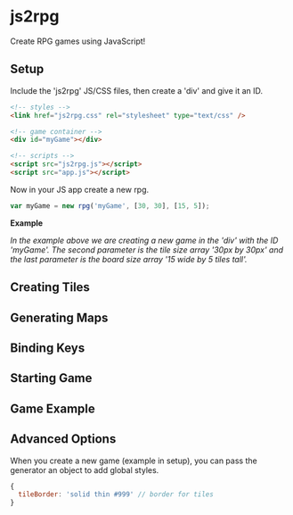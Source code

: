 # js2rpg

Create RPG games using JavaScript! 

## Setup

Include the 'js2rpg' JS/CSS files, then create a 'div' and give it an ID. 

```html 
<!-- styles -->
<link href="js2rpg.css" rel="stylesheet" type="text/css" />

<!-- game container -->
<div id="myGame"></div>

<!-- scripts -->
<script src="js2rpg.js"></script>
<script src="app.js"></script>
```

Now in your JS app create a new rpg.

```javascript
var myGame = new rpg('myGame', [30, 30], [15, 5]);
```

__Example__

_In the example above we are creating a new game in the 'div' with the ID 'myGame'. The second parameter is the tile size array '30px by 30px' and the last parameter is the board size array '15 wide by 5 tiles tall'._

## Creating Tiles

## Generating Maps

## Binding Keys

## Starting Game

## Game Example

## Advanced Options

When you create a new game (example in setup), you can pass the generator an object to add global styles. 

```javascript 
{
  tileBorder: 'solid thin #999' // border for tiles
}
```